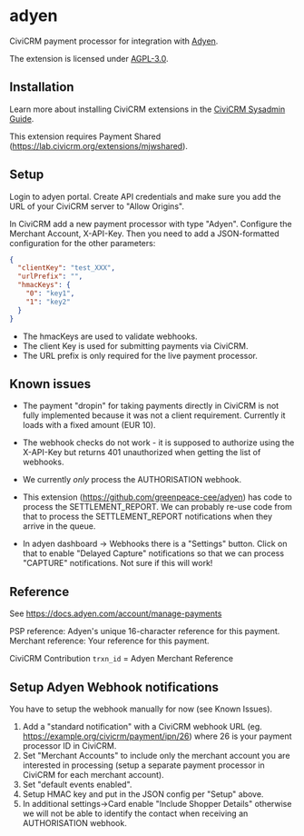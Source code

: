 # adyen

CiviCRM payment processor for integration with [Adyen](https://www.adyen.com/).

The extension is licensed under [AGPL-3.0](LICENSE.txt).

## Installation

Learn more about installing CiviCRM extensions in the [CiviCRM Sysadmin Guide](https://docs.civicrm.org/sysadmin/en/latest/customize/extensions/).

This extension requires Payment Shared (https://lab.civicrm.org/extensions/mjwshared).

## Setup

Login to adyen portal. Create API credentials and make sure you add the URL of your CiviCRM server to "Allow Origins".

In CiviCRM add a new payment processor with type "Adyen".
Configure the Merchant Account, X-API-Key.
Then you need to add a JSON-formatted configuration for the other parameters:
```json
{
  "clientKey": "test_XXX",
  "urlPrefix": "",
  "hmacKeys": {
    "0": "key1",
    "1": "key2"
  }
}
```

- The hmacKeys are used to validate webhooks.
- The client Key is used for submitting payments via CiviCRM.
- The URL prefix is only required for the live payment processor.

## Known issues

- The payment "dropin" for taking payments directly in CiviCRM is not fully implemented because it was not a client requirement.
Currently it loads with a fixed amount (EUR 10).

- The webhook checks do not work - it is supposed to authorize using the X-API-Key but returns 401 unauthorized when getting the list of webhooks.

- We currently *only* process the AUTHORISATION webhook.
- This extension (https://github.com/greenpeace-cee/adyen) has code to process the SETTLEMENT_REPORT. We can probably re-use code from that to process the SETTLEMENT_REPORT notifications when they arrive in the queue.
- In adyen dashboard -> Webhooks there is a "Settings" button.
  Click on that to enable "Delayed Capture" notifications so that we can process "CAPTURE" notifications.
  Not sure if this will work!

## Reference

See https://docs.adyen.com/account/manage-payments

PSP reference: Adyen's unique 16-character reference for this payment.
Merchant reference: Your reference for this payment.

CiviCRM Contribution `trxn_id` = Adyen Merchant Reference

## Setup Adyen Webhook notifications

You have to setup the webhook manually for now (see Known Issues).

1. Add a "standard notification" with a CiviCRM webhook URL (eg. https://example.org/civicrm/payment/ipn/26) where 26 is your payment processor ID in CiviCRM.
2. Set "Merchant Accounts" to include only the merchant account you are interested in processing (setup a separate payment processor in CiviCRM for each merchant account).
3. Set "default events enabled".
4. Setup HMAC key and put in the JSON config per "Setup" above.
5. In additional settings->Card enable "Include Shopper Details" otherwise we will not be able to identify the contact when receiving an AUTHORISATION webhook.
